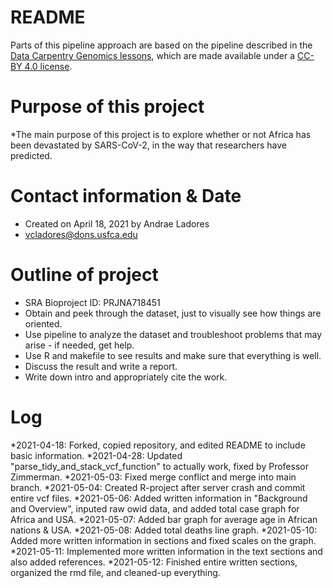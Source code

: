 # README

Parts of this pipeline approach are based on the pipeline described in the [Data Carpentry Genomics lessons](https://datacarpentry.org/genomics-workshop/), which are made available under a [CC-BY 4.0 license](https://creativecommons.org/licenses/by/4.0/).

# Purpose of this project
*The main purpose of this project is to explore whether or not Africa has been devastated by SARS-CoV-2, in the way that researchers have predicted. 

# Contact information & Date
* Created on April 18, 2021 by Andrae Ladores
* vcladores@dons.usfca.edu

# Outline of project
* SRA Bioproject ID: PRJNA718451
* Obtain and peek through the dataset, just to visually see how things are oriented. 
* Use pipeline to analyze the dataset and troubleshoot problems that may arise - if needed, get help.
* Use R and makefile to see results and make sure that everything is well.
* Discuss the result and write a report. 
* Write down intro and appropriately cite the work. 

# Log
*2021-04-18: Forked, copied repository, and edited README to include basic information.
*2021-04-28: Updated "parse_tidy_and_stack_vcf_function" to actually work, fixed by Professor Zimmerman. 
*2021-05-03: Fixed merge conflict and merge into main branch.
*2021-05-04: Created R-project after server crash and commit entire vcf files.
*2021-05-06: Added written information in "Background and Overview", inputed raw owid data, and added total case graph for Africa and USA.
*2021-05-07: Added bar graph for average age in African nations & USA.
*2021-05-08: Added total deaths line graph.
*2021-05-10: Added more written information in sections and fixed scales on the graph.
*2021-05-11: Implemented more written information in the text sections and also added references. 
*2021-05-12: Finished entire written sections, organized the rmd file, and cleaned-up everything. 
